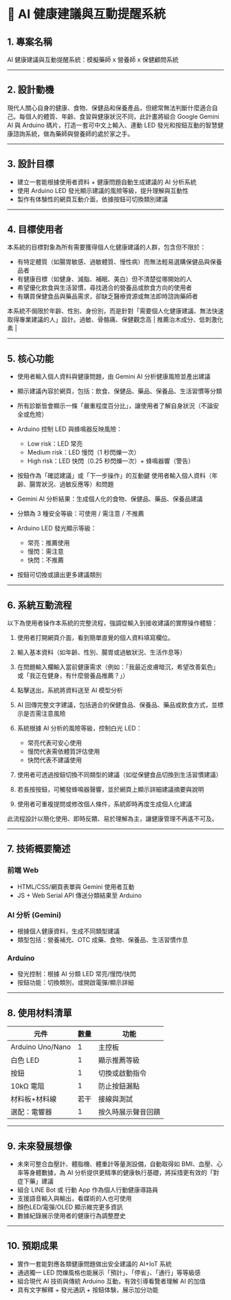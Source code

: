 # 🏡 AI 健康建議與互動提醒系統

## 1. 專案名稱

AI 健康建議與互動提醒系統：模擬藥師 x 營養師 x 保健顧問系統

---

## 2. 設計動機

現代人關心自身的健康、食物、保健品和保養產品，但總常無法判斷什麼適合自己。每個人的體質、年齡、食習與健康狀況不同，此計畫將組合 Google Gemini AI 與 Arduino 碼片，打造一套可中文上輸入、連動 LED 發光和按鈕互動的智慧健康諮詢系統，做為藥師與營養師的處於家之手。

---

## 3. 設計目標

* 建立一套能根據使用者資料 + 健康問題自動生成建議的 AI 分析系統
* 使用 Arduino LED 發光顯示建議的風險等級，提升理解與互動性
* 製作有体験性的網頁互動介面，依據按鈕可切換類別建議

---

## 4. 目標使用者

本系統的目標對象為所有需要獲得個人化健康建議的人群，包含但不限於：

* 有特定體質（如腸胃敏感、過敏體質、慢性病）而無法輕易選購保健品與保養品者
* 有健康目標（如健身、減脂、補眠、美白）但不清楚從哪開始的人
* 希望優化飲食與生活習慣，尋找適合的營養品或飲食方向的使用者
* 有購買保健食品與藥品需求，卻缺乏醫療資源或無法即時諮詢藥師者

本系統不侷限於年齡、性別、身份別，而是針對「需要個人化健康建議、無法快速取得專業建議的人」設計。過敏、骨骼痛、保健觀念高 | 推薦治木成分、低刺激化素 |

---

## 5. 核心功能

* 使用者輸入個人資料與健康問題，由 Gemini AI 分析健康風險並產出建議
* 顯示建議內容於網頁，包括：飲食、保健品、藥品、保養品、生活習慣等分類
* 所有診斷皆會顯示一條「嚴重程度百分比」，讓使用者了解自身狀況（不論安全或危險）
* Arduino 控制 LED 與蜂鳴器反映風險：

  * Low risk：LED 常亮
  * Medium risk：LED 慢閃（1 秒閃爍一次）
  * High risk：LED 快閃（0.25 秒閃爍一次）+ 蜂鳴器響（警告）
* 按鈕作為「確認建議」或「下一步操作」的互動鍵
  使用者輸入個人資料（年齡、腸胃狀況、過敏反應等）和問題
* Gemini AI 分析結果：生成個人化的食物、保健品、藥品、保養品建議
* 分類為 3 種安全等級：可使用 / 需注意 / 不推薦
* Arduino LED 發光顯示等級：

  * 常亮：推薦使用
  * 慢閃：需注意
  * 快閃：不推薦
* 按鈕可切換或讀出更多建議類別

---

## 6. 系統互動流程

以下為使用者操作本系統的完整流程，強調從輸入到接收建議的實際操作體驗：

1. 使用者打開網頁介面，看到簡單直覺的個人資料填寫欄位。
2. 輸入基本資料（如年齡、性別、腸胃或過敏狀況、生活作息等）
3. 在問題輸入欄輸入當前健康需求（例如：「我最近皮膚暗沉，希望改善氣色」或「我正在健身，有什麼營養品推薦？」）
4. 點擊送出，系統將資料送至 AI 模型分析
5. AI 回傳完整文字建議，包括適合的保健食品、保養品、藥品或飲食方式，並標示是否需注意風險
6. 系統根據 AI 分析的風險等級，控制白光 LED：

   * 常亮代表可安心使用
   * 慢閃代表需依體質評估使用
   * 快閃代表不建議使用
7. 使用者可透過按鈕切換不同類型的建議（如從保健食品切換到生活習慣建議）
8. 若長按按鈕，可觸發蜂鳴器聲響，並於網頁上顯示詳細建議摘要與說明
9. 使用者可重複提問或修改個人條件，系統即時再度生成個人化建議

此流程設計以簡化使用、即時反饋、易於理解為主，讓健康管理不再遙不可及。

---

## 7. 技術概要簡述

### 前端 Web

* HTML/CSS/網頁表單與 Gemini 使用者互動
* JS + Web Serial API 傳送分類結果至 Arduino

### AI 分析 (Gemini)

* 根據個人健康資料，生成不同類型建議
* 類型包括：營養補充、OTC 成藥、食物、保養品、生活習慣作息

### Arduino

* 發光控制：根據 AI 分類 LED 常亮/慢閃/快閃
* 按鈕功能：切換類別，或開啟電彈/顯示詳細

---

## 8. 使用材料清單

| 元件               | 數量 | 功能        |
| ---------------- | -- | --------- |
| Arduino Uno/Nano | 1  | 主控板       |
| 白色 LED           | 1  | 顯示推薦等級    |
| 按鈕               | 1  | 切換或啟動指令   |
| 10kΩ 電阻          | 1  | 防止按鈕漏點    |
| 材料板+材料線          | 若干 | 接線與測試     |
| 選配：電響器           | 1  | 按久時展示聲音回饋 |

---

## 9. 未來發展想像

* 未來可整合血壓計、體脂機、體重計等量測設備，自動取得如 BMI、血壓、心率等身體數據，為 AI 分析提供更精準的健康執行基礎，將採措更有效的「對症下藥」建議
* 組合 LINE Bot 或 行動 App 作為個人行動健康導路員
* 支援語音輸入與輸出，看媒術的人也可使用
* 顏色LED/電彈/OLED 顯示維完更多資訊
* 數據紀錄展示使用者的健康行為調整歷史

---

## 10. 預期成果

* 實作一套能對應各類健康問題做出安全建議的 AI+IoT 系統
* 通過獨一 LED 閃爍風格也能展示「預計」、「停省」、「通行」等等級感
* 組合現代 AI 技術與傳統 Arduino 互動，有效引導看覽者理解 AI 的加值
* 具有文字解釋 + 發光通訊 + 按鈕体験，展示加分功能
